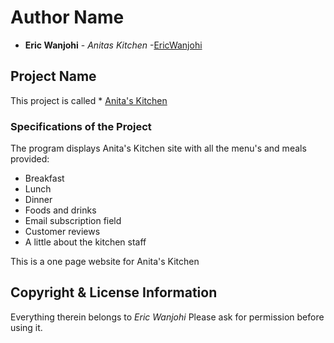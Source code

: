 # Author Name
* **Eric Wanjohi** - *Anitas Kitchen* -[EricWanjohi](https://github.com/EricWanjohi)
## Project Name
This project is called * [Anita's Kitchen](https://ericwanjohi.github.io/Anita/)
### Specifications of the Project
The program displays Anita's Kitchen site with all the menu's and meals provided:
* Breakfast
* Lunch
* Dinner
* Foods and drinks
* Email subscription field
* Customer reviews
* A little about the kitchen staff

This is a one page website for Anita's Kitchen
## Copyright & License Information
Everything therein belongs to *Eric Wanjohi* Please ask for permission before using it.
